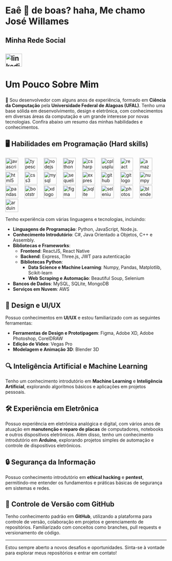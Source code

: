<h1 align="left">Eaê 👋 de boas? haha, Me chamo José Willames</h1>

###
<h2> Minha Rede Social<h2/>

<div align="left">
  <img src="https://raw.githubusercontent.com/maurodesouza/profile-readme-generator/master/src/assets/icons/social/linkedin/default.svg" width="52" height="40" alt="linkedin logo"  />
</div>

###

# Um Pouco Sobre Mim

###

👋 Sou desenvolvedor com alguns anos de experiência, formado em **Ciência da Computação** pela **Universidade Federal de Alagoas (UFAL)**. Tenho uma base sólida em desenvolvimento, design e eletrônica, com conhecimentos em diversas áreas da computação e um grande interesse por novas tecnologias. Confira abaixo um resumo das minhas habilidades e conhecimentos.

###

## 🖥️ Habilidades em Programação (Hard skills)

###
<div align="left">
  <img src="https://cdn.jsdelivr.net/gh/devicons/devicon/icons/javascript/javascript-original.svg" height="40" alt="javascript logo"  />
  <img width="12" />
  <img src="https://cdn.jsdelivr.net/gh/devicons/devicon/icons/typescript/typescript-original.svg" height="40" alt="typescript logo"  />
  <img width="12" />
  <img src="https://cdn.jsdelivr.net/gh/devicons/devicon/icons/nodejs/nodejs-original.svg" height="40" alt="nodejs logo"  />
  <img width="12" />
  <img src="https://cdn.jsdelivr.net/gh/devicons/devicon/icons/python/python-original.svg" height="40" alt="python logo"  />
  <img width="12" />
  <img src="https://cdn.jsdelivr.net/gh/devicons/devicon/icons/csharp/csharp-original.svg" height="40" alt="csharp logo"  />
  <img width="12" />
  <img src="https://cdn.jsdelivr.net/gh/devicons/devicon/icons/cplusplus/cplusplus-original.svg" height="40" alt="cplusplus logo"  />
  <img width="12" />
  <img src="https://cdn.jsdelivr.net/gh/devicons/devicon/icons/react/react-original.svg" height="40" alt="react logo"  />
  <img width="12" />
  <img src="https://cdn.jsdelivr.net/gh/devicons/devicon/icons/amazonwebservices/amazonwebservices-line-wordmark.svg" height="40" alt="amazonwebservices logo"  />
  <img width="12" />
  <img src="https://cdn.jsdelivr.net/gh/devicons/devicon/icons/html5/html5-original.svg" height="40" alt="html5 logo"  />
  <img width="12" />
  <img src="https://cdn.jsdelivr.net/gh/devicons/devicon/icons/css3/css3-original.svg" height="40" alt="css3 logo"  />
  <img width="12" />
  <img src="https://cdn.jsdelivr.net/gh/devicons/devicon/icons/mysql/mysql-original.svg" height="40" alt="mysql logo"  />
  <img width="12" />
  <img src="https://cdn.jsdelivr.net/gh/devicons/devicon/icons/sequelize/sequelize-original.svg" height="40" alt="sequelize logo"  />
  <img width="12" />
  <img src="https://cdn.jsdelivr.net/gh/devicons/devicon/icons/express/express-original.svg" height="40" alt="express logo"  />
  <img width="12" />
  <img src="https://cdn.jsdelivr.net/gh/devicons/devicon/icons/github/github-original.svg" height="40" alt="github logo"  />
  <img width="12" />
  <img src="https://cdn.jsdelivr.net/gh/devicons/devicon/icons/git/git-original.svg" height="40" alt="git logo"  />
  <img width="12" />
  <img src="https://cdn.jsdelivr.net/gh/devicons/devicon/icons/numpy/numpy-original.svg" height="40" alt="numpy logo"  />
  <img width="12" />
  <img src="https://cdn.jsdelivr.net/gh/devicons/devicon/icons/pandas/pandas-original.svg" height="40" alt="pandas logo"  />
  <img width="12" />
  <img src="https://cdn.jsdelivr.net/gh/devicons/devicon/icons/bootstrap/bootstrap-original.svg" height="40" alt="bootstrap logo"  />
  <img width="12" />
  <img src="https://cdn.jsdelivr.net/gh/devicons/devicon/icons/xd/xd-plain.svg" height="40" alt="xd logo"  />
  <img width="12" />
  <img src="https://cdn.jsdelivr.net/gh/devicons/devicon/icons/figma/figma-original.svg" height="40" alt="figma logo"  />
  <img width="12" />
  <img src="https://cdn.jsdelivr.net/gh/devicons/devicon/icons/sqlite/sqlite-original.svg" height="40" alt="sqlite logo"  />
  <img width="12" />
  <img src="https://cdn.jsdelivr.net/gh/devicons/devicon/icons/selenium/selenium-original.svg" height="40" alt="selenium logo"  />
  <img width="12" />
  <img src="https://cdn.jsdelivr.net/gh/devicons/devicon/icons/photoshop/photoshop-plain.svg" height="40" alt="photoshop logo"  />
  <img width="12" />
  <img src="https://cdn.jsdelivr.net/gh/devicons/devicon/icons/blender/blender-original.svg" height="40" alt="blender logo"  />
  <img width="12" />
  <img src="https://cdn.jsdelivr.net/gh/devicons/devicon/icons/arduino/arduino-original.svg" height="40" alt="arduino logo"  />
</div>

Tenho experiência com várias linguagens e tecnologias, incluindo:

- **Linguagens de Programação**: Python, JavaScript, Node.js.
- **Conhecimento Introdutório**: C#, Java Orientado a Objetos, C++ e Assembly.
- **Bibliotecas e Frameworks**:
  - **Frontend**: ReactJS, React Native
  - **Backend**: Express, Three.js, JWT para autenticação
  - **Bibliotecas Python**:
    - **Data Science e Machine Learning**: Numpy, Pandas, Matplotlib, Scikit-learn
    - **Web Scraping e Automação**: Beautiful Soup, Selenium
- **Bancos de Dados**: MySQL, SQLite, MongoDB
- **Serviços em Nuvem**: AWS

## 🎨 Design e UI/UX

Possuo conhecimentos em **UI/UX** e estou familiarizado com as seguintes ferramentas:

- **Ferramentas de Design e Prototipagem**: Figma, Adobe XD, Adobe Photoshop, CorelDRAW
- **Edição de Vídeo**: Vegas Pro
- **Modelagem e Animação 3D**: Blender 3D

## 🔍 Inteligência Artificial e Machine Learning

Tenho um conhecimento introdutório em **Machine Learning** e **Inteligência Artificial**, explorando algoritmos básicos e aplicações em projetos pessoais.

## 🛠️ Experiência em Eletrônica

Possuo experiência em eletrônica analógica e digital, com vários anos de atuação em **manutenção e reparo de placas** de computadores, notebooks e outros dispositivos eletrônicos. Além disso, tenho um conhecimento introdutório em **Arduino**, explorando projetos simples de automação e controle de dispositivos eletrônicos.

## 🔒 Segurança da Informação

Possuo conhecimento introdutório em **ethical hacking** e **pentest**, permitindo-me entender os fundamentos e práticas básicas de segurança em sistemas e redes.

## 📂 Controle de Versão com GitHub

Tenho conhecimento padrão em **GitHub**, utilizando a plataforma para controle de versão, colaboração em projetos e gerenciamento de repositórios. Familiarizado com conceitos como branches, pull requests e versionamento de código.

---

Estou sempre aberto a novos desafios e oportunidades. Sinta-se à vontade para explorar meus repositórios e entrar em contato!
